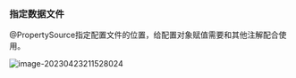 ### 指定数据文件

@PropertySource指定配置文件的位置，给配置对象赋值需要和其他注解配合使用。

![image-20230423211528024](C:\Users\MKID\AppData\Roaming\Typora\typora-user-images\image-20230423211528024.png)